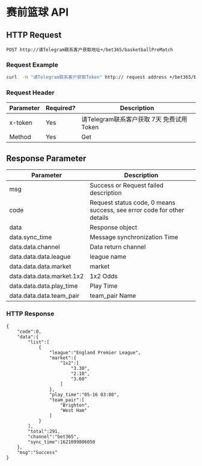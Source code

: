 # 赛前篮球 API


## HTTP Request 
```POST http://请Telegram联系客户获取地址+/bet365/basketballPreMatch```


### Request Example

```zsh
curl  -H "请Telegram联系客户获取Token" http:// request address +/bet365/basketballPreMatch
```
###  Request Header

| Parameter | Required? | Description |
| --------   | ----- | ---- |
| x-token | Yes |请Telegram联系客户获取 7天 免费试用Token|
| Method | Yes | Get|

## Response Parameter

|Parameter| Description |
| --------|-----|
| msg |Success or Request failed description|
| code |Request status code, 0 means success, see error code for other details|
| data |Response object|
| data.sync_time |Message synchronization Time|
| data.data.channel |Data return channel|
| data.data.data.league |league name|
| data.data.data.market | market |
| data.data.data.market.1x2 | 1x2 Odds |
| data.data.data.play_time |Play Time|
| data.data.data.team_pair |team_pair Name|

### HTTP Response

```
{
    "code":0,
    "data":{
        "list":[
            {
                "league":"England Premier League",
                "market":{
                    "1x2":[
                        "3.30",
                        "2.10",
                        "3.60"
                    ]
                },
                "play_time":"05-16 03:00",
                "team_pair":[
                    "Brighton",
                    "West Ham"
                ]
            }
        ],
        "total":291,
        "channel":"bet365",
        "sync_time":1621099806050
    },
    "msg":"Success"
}
```